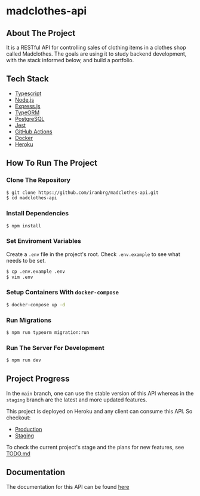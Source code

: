 # madclothes-api

## About The Project

It is a RESTful API for controlling sales of clothing items in a clothes shop
called Madclothes. The goals are using it to study backend development, with
the stack informed below, and build a portfolio.

## Tech Stack

- [Typescript](https://www.typescriptlang.org/)
- [Node.js](https://nodejs.org/en/)
- [Express.js](https://expressjs.com/pt-br/)
- [TypeORM](https://typeorm.io/#/)
- [PostgreSQL](https://www.postgresql.org/)
- [Jest](https://jestjs.io/)
- [GitHub Actions](https://github.com/features/actions)
- [Docker](https://www.docker.com/)
- [Heroku](https://www.heroku.com/)

## How To Run The Project

### Clone The Repository

```bash
$ git clone https://github.com/iranbrg/madclothes-api.git
$ cd madclothes-api
```

### Install Dependencies

```bash
$ npm install
```

### Set Enviroment Variables

Create a `.env` file in the project's root. Check `.env.example` to see what
needs to be set.

```bash
$ cp .env.example .env
$ vim .env
```

### Setup Containers With `docker-compose`

```bash
$ docker-compose up -d
```

### Run Migrations

```bash
$ npm run typeorm migration:run
```

### Run The Server For Development

```bash
$ npm run dev
```

## Project Progress

In the `main` branch, one can use the stable version of this API whereas in the
`staging` branch are the latest and more updated features.

This project is deployed on Heroku and any client can consume this API. So
checkout:
- [Production](https://madclothes-api-prod.herokuapp.com/)
- [Staging](https://madclothes-api-staging.herokuapp.com/)

To check the current project's stage and the plans for new features, see [TODO.md](./docs/TODO.md)

## Documentation

The documentation for this API can be found [here](https://documenter.getpostman.com/view/17688858/UUxzA7Hg)
